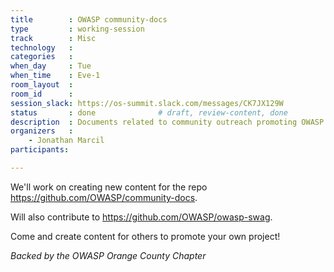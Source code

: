 ```yaml
---
title        : OWASP community-docs
type         : working-session
track        : Misc
technology   :
categories   :
when_day     : Tue
when_time    : Eve-1
room_layout  :
room_id      :
session_slack: https://os-summit.slack.com/messages/CK7JX129W
status       : done              # draft, review-content, done
description  : Documents related to community outreach promoting OWASP content
organizers   :
    - Jonathan Marcil
participants:

---
```


We'll work on creating new content for the repo https://github.com/OWASP/community-docs.

Will also contribute to https://github.com/OWASP/owasp-swag.

Come and create content for others to promote your own project!

_Backed by the OWASP Orange County Chapter_
